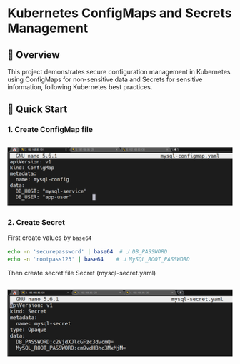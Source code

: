 # Kubernetes ConfigMaps and Secrets Management

## 📌 Overview
This project demonstrates secure configuration management in Kubernetes using ConfigMaps for non-sensitive data and Secrets for sensitive information, following Kubernetes best practices.

## 🚀 Quick Start

### 1. Create ConfigMap file 

![image](https://github.com/Mohamedmagdy220/iVolve-OTJ-/blob/main/k8s/lab21-configmabs-and-secerts/configmap%20file.png)
---

### 2. Create Secret

First create values by `base64`
```bash
echo -n 'securepassword' | base64  # لـ DB_PASSWORD
echo -n 'rootpass123' | base64    # لـ MySQL_ROOT_PASSWORD
```

Then create secret file 
Secret (mysql-secret.yaml)

![image](https://github.com/Mohamedmagdy220/iVolve-OTJ-/blob/main/k8s/lab21-configmabs-and-secerts/secret%20file.png)
---




